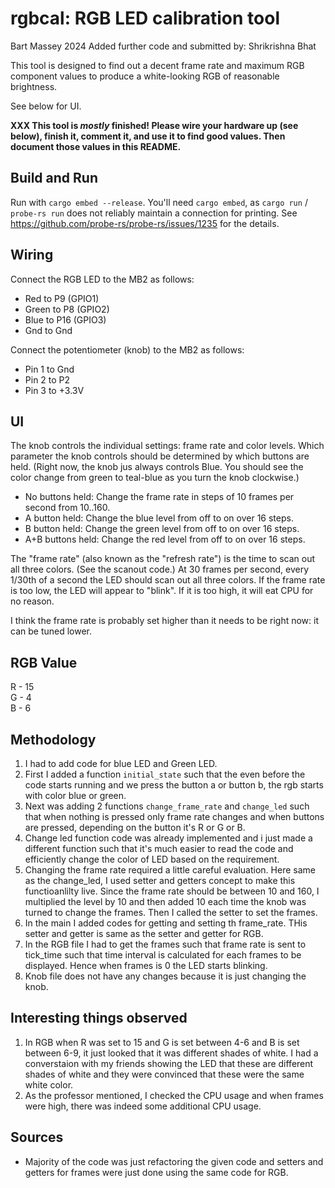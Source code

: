 # rgbcal: RGB LED calibration tool
Bart Massey 2024
Added further code and submitted by: Shrikrishna Bhat

This tool is designed to find out a decent frame rate and
maximum RGB component values to produce a white-looking RGB
of reasonable brightness.

See below for UI.

**XXX This tool is *mostly* finished! Please wire your
hardware up (see below), finish it, comment it, and use it
to find good values. Then document those values in this
README.**

## Build and Run

Run with `cargo embed --release`. You'll need `cargo embed`, as
`cargo run` / `probe-rs run` does not reliably maintain a
connection for printing. See
https://github.com/probe-rs/probe-rs/issues/1235 for the
details.

## Wiring

Connect the RGB LED to the MB2 as follows:

* Red to P9 (GPIO1)
* Green to P8 (GPIO2)
* Blue to P16 (GPIO3)
* Gnd to Gnd

Connect the potentiometer (knob) to the MB2 as follows:

* Pin 1 to Gnd
* Pin 2 to P2
* Pin 3 to +3.3V

## UI

The knob controls the individual settings: frame rate and
color levels. Which parameter the knob controls should be
determined by which buttons are held. (Right now, the knob
jus always controls Blue. You should see the color change
from green to teal-blue as you turn the knob clockwise.)

* No buttons held: Change the frame rate in steps of 10
  frames per second from 10..160.
* A button held: Change the blue level from off to on over
  16 steps.
* B button held: Change the green level from off to on over
  16 steps.
* A+B buttons held: Change the red level from off to on over
  16 steps.

The "frame rate" (also known as the "refresh rate") is the
time to scan out all three colors. (See the scanout code.)
At 30 frames per second, every 1/30th of a second the LED
should scan out all three colors. If the frame rate is too
low, the LED will appear to "blink". If it is too high, it
will eat CPU for no reason.

I think the frame rate is probably set higher than it needs
to be right now: it can be tuned lower.

## RGB Value
R - 15 <br>
G - 4 <br>
B - 6 <br>

## Methodology
1. I had to add code for blue LED and Green LED.
2. First I added a function ```initial_state``` such that the even before the code starts running and we press the button a or button b, the rgb starts with color blue or green.
3. Next was adding 2 functions ```change_frame_rate``` and ```change_led``` such that when nothing is pressed only frame rate changes and when buttons are pressed, depending on the button it's R or G or B.
4. Change led function code was already implemented and i just made a different function such that it's much easier to read the code and efficiently change the color of LED based on the requirement.
5. Changing the frame rate required a little careful evaluation.
Here same as the change_led, I used setter and getters concept to make this functioanlilty live. Since the frame rate should be between 10 and 160, I multiplied the level by 10 and then added 10 each time the knob was turned to change the frames. Then I called the setter to set the frames.
6. In the main I added codes for getting and setting th frame_rate. THis setter and getter is same as the setter and getter for RGB.
7. In the RGB file I had to get the frames such that frame rate is sent to tick_time such that time interval is calculated for each frames to be displayed. Hence when frames is 0 the LED starts blinking.
8. Knob file does not have any changes because it is just changing the knob.

## Interesting things observed
1. In RGB when R was set to 15 and G is set between 4-6 and B is set between 6-9, it just looked that it was different shades of white. I had a converstaion with my friends showing the LED that these are different shades of white and they were convinced that these were the same white color.
2. As the professor mentioned, I checked the CPU usage and when frames were high, there was indeed some additional CPU usage.

## Sources
- Majority of the code was just refactoring the given code and setters and getters for frames were just done using the same code for RGB.
